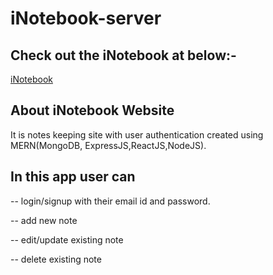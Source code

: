 # iNotebook-server

## Check out the iNotebook at below:-

[iNotebook](https://inotebook-alexweb.netlify.app/)

## About iNotebook Website 

It is notes keeping site with user authentication created using MERN(MongoDB, ExpressJS,ReactJS,NodeJS).

## In this app user can
-- login/signup with their email id and password.

-- add new note

-- edit/update existing note

-- delete existing note
